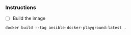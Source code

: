 ### Instructions
- [ ] Build the image
```console
docker build --tag ansible-docker-playground:latest .
```
